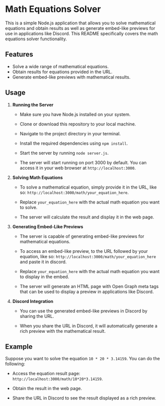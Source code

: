 # Math Equations Solver

This is a simple Node.js application that allows you to solve mathematical equations and obtain results as well as generate embed-like previews for use in applications like Discord. This README specifically covers the math equations solver functionality.

## Features

- Solve a wide range of mathematical equations.
- Obtain results for equations provided in the URL.
- Generate embed-like previews with mathematical results.

## Usage

1. **Running the Server**

   - Make sure you have Node.js installed on your system.

   - Clone or download this repository to your local machine.

   - Navigate to the project directory in your terminal.

   - Install the required dependencies using `npm install`.

   - Start the server by running `node server.js`.

   - The server will start running on port 3000 by default. You can access it in your web browser at `http://localhost:3000`.

2. **Solving Math Equations**

   - To solve a mathematical equation, simply provide it in the URL, like so: `http://localhost:3000/math/your_equation_here`.

   - Replace `your_equation_here` with the actual math equation you want to solve.

   - The server will calculate the result and display it in the web page.

3. **Generating Embed-Like Previews**

   - The server is capable of generating embed-like previews for mathematical equations.

   - To access an embed-like preview,  to the URL followed by your equation, like so: `http://localhost:3000/math/your_equation_here` and paste it in discord.

   - Replace `your_equation_here` with the actual math equation you want to display in the embed.

   - The server will generate an HTML page with Open Graph meta tags that can be used to display a preview in applications like Discord.

4. **Discord Integration**

   - You can use the generated embed-like previews in Discord by sharing the URL.

   - When you share the URL in Discord, it will automatically generate a rich preview with the mathematical result.

## Example

Suppose you want to solve the equation `10 * 20 * 3.14159`. You can do the following:

- Access the equation result page: `http://localhost:3000/math/10*20*3.14159`.

- Obtain the result in the web page.

- Share the URL in Discord to see the result displayed as a rich preview.

